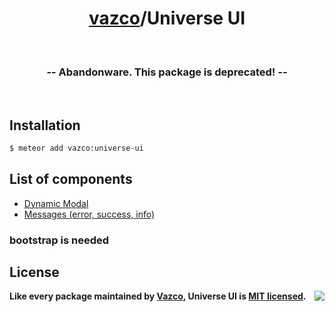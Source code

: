 <h1 align="center">
    <a href="https://github.com/vazco">vazco</a>/Universe UI
</h1>

&nbsp;

<h3 align="center">
  -- Abandonware. This package is deprecated! --
</h3>

&nbsp;

## Installation

```sh
$ meteor add vazco:universe-ui
```

## List of components

- [Dynamic Modal](dynamicModal/README.md)
- [Messages (error, success, info)](messages/README.md)


### bootstrap is needed

## License

<img src="https://vazco.eu/banner.png" align="right">

**Like every package maintained by [Vazco](https://vazco.eu/), Universe UI is [MIT licensed](https://github.com/vazco/uniforms/blob/master/LICENSE).**
